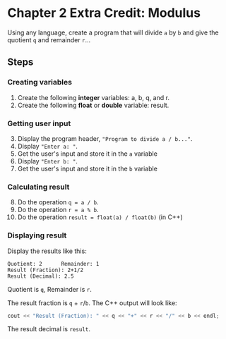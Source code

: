 # Chapter 2 Extra Credit: Modulus

Using any language, create a program that will divide `a` by `b` and give the quotient `q` and remainder `r`...

## Steps

### Creating variables

1. Create the following **integer** variables: a, b, q, and r.
2. Create the following **float** or **double** variable: result.

### Getting user input

3. Display the program header, `"Program to divide a / b..."`.
4. Display `"Enter a: "`.
5. Get the user's input and store it in the `a` variable
6. Display `"Enter b: "`.
7. Get the user's input and store it in the `b` variable

### Calculating result

8. Do the operation `q = a / b`.
9. Do the operation `r = a % b`.
10. Do the operation `result = float(a) / float(b)` (in C++)

### Displaying result

Display the results like this:

```
Quotient: 2      Remainder: 1
Result (Fraction): 2+1/2
Result (Decimal): 2.5
```

Quotient is `q`, Remainder is `r`.

The result fraction is `q` + `r`/`b`. The C++ output will look like:

```c++
cout << "Result (Fraction): " << q << "+" << r << "/" << b << endl;
```

The result decimal is `result`.
